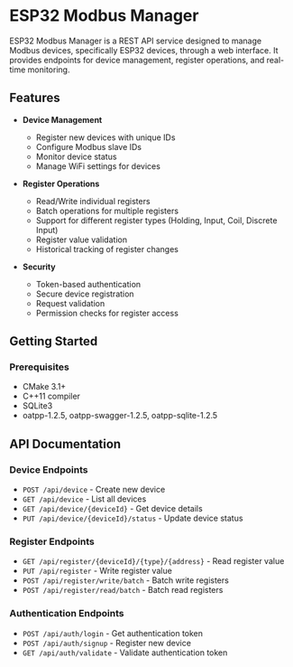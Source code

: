# ESP32 Modbus Manager

ESP32 Modbus Manager is a REST API service designed to manage Modbus devices, specifically ESP32 devices, through a web interface. It provides endpoints for device management, register operations, and real-time monitoring.

## Features

- **Device Management**
  - Register new devices with unique IDs
  - Configure Modbus slave IDs
  - Monitor device status
  - Manage WiFi settings for devices

- **Register Operations**
  - Read/Write individual registers
  - Batch operations for multiple registers
  - Support for different register types (Holding, Input, Coil, Discrete Input)
  - Register value validation
  - Historical tracking of register changes

- **Security**
  - Token-based authentication
  - Secure device registration
  - Request validation
  - Permission checks for register access

## Getting Started

### Prerequisites

- CMake 3.1+
- C++11 compiler
- SQLite3
- oatpp-1.2.5, oatpp-swagger-1.2.5, oatpp-sqlite-1.2.5

## API Documentation

### Device Endpoints

- `POST /api/device` - Create new device
- `GET /api/device` - List all devices
- `GET /api/device/{deviceId}` - Get device details
- `PUT /api/device/{deviceId}/status` - Update device status

### Register Endpoints

- `GET /api/register/{deviceId}/{type}/{address}` - Read register value
- `PUT /api/register` - Write register value
- `POST /api/register/write/batch` - Batch write registers
- `POST /api/register/read/batch` - Batch read registers

### Authentication Endpoints

- `POST /api/auth/login` - Get authentication token
- `POST /api/auth/signup` - Register new device
- `GET /api/auth/validate` - Validate authentication token
